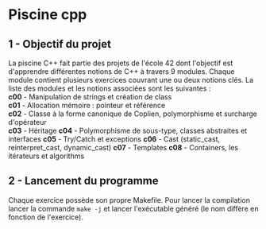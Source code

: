 # Piscine cpp
## 1 - Objectif du projet
La piscine C++ fait partie des projets de l'école 42 dont l'objectif est d'apprendre différentes notions de C++ à travers 9 modules. Chaque module contient plusieurs exercices couvrant une ou deux notions clés.
La liste des modules et les notions associées sont les suivantes : <br/>
**c00** - Manipulation de strings et création de class <br/>
**c01** - Allocation mémoire : pointeur et référence <br/>
**c02** - Classe à la forme canonique de Coplien, polymorphisme et surcharge d'opérateur <br/>
**c03** - Héritage
**c04** - Polymorphisme de sous-type, classes abstraites et interfaces
**c05** - Try/Catch et exceptions 
**c06** - Cast (static_cast, reinterpret_cast, dynamic_cast)
**c07** - Templates
**c08** - Containers, les itérateurs et algorithms

## 2 - Lancement du programme
Chaque exercice possède son propre Makefile. Pour lancer la compilation lancer la commande ```make -j``` et lancer l'exécutable généré (le nom diffère en fonction de l'exercice).
